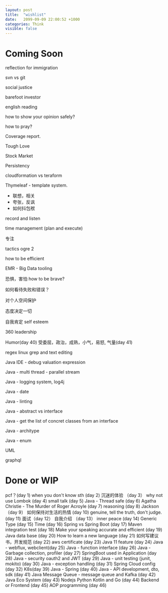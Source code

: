 ```yaml
---
layout: post
title:  "wishlist"
date:   2099-09-09 22:00:52 +1000
categories: Think
visible: false
---
```


Coming Soon
================

reflection for immigration

svn vs git

social justice

barefoot investor 

english reading

how to show your opinion safely?

how to pray?

Coverage report.

Tough Love

Stock Market

Persistency

cloudformation vs teraform

Thymeleaf - template system.
- 联想，相关
- 夸张，反讽
- 如何抖包袱

record and listen

time management (plan and execute)

专注

tactics ogre 2

how to be efficient

EMR - Big Data tooling

恐惧，害怕 how to be brave?

如何看待失败和错误？

对个人空间保护

态度决定一切

自我肯定 self esteem

360 leadership

Humor(day 40)
受委屈，政治，成熟，小气，易怒, 气量(day 41)

regex
linux grep and text editing

Java IDE - debug valuation expression

Java - multi thread - parallel stream

Java - logging system, log4j

Java - date

Java - linting

Java - abstract vs interface

Java - get the list of concret classes from an interface

Java - architype

Java - enum

UML

graphql

Done or WIP
===================
pcf？(day 1)
when you don't know sth (day 2)
沉迷的体验 （day 3）
why not use Lombok (day 4)
small talk (day 5)
Java - Thread safe (day 6)
Agatha Christie - The Murder of Roger Acroyle (day 7)
reasoning (day 8)
Jackson （day 9）
如何保持对生活的热情 (day 10)
genuine, tell the truth, don't judge. (day 11)
面试（day 12）
自我介绍 （day 13）
inner peace (day 14)
Generic Type (day 15)
Time (day 16)
Spring vs Spring Boot (day 17)
Maven integration test (day 18)
Make your speaking accurate and efficient (day 19)
Java data base (day 20)
How to learn a new language (day 21)
如何写建议书，开发规范 (day 22)
aws certificate (day 23)
Java 11 feature (day 24)
Java - webflux, webclient(day 25)
Java - function interface (day 26)
Java - Garbage collection, profiler (day 27)
SpringBoot used in Application (day 28)
Java - security oauth2 and JWT (day 29)
Java - unit testing (junit, mokito) (day 30)
Java - exception handling (day 31)
Spring Cloud config (day 32)
K8s(day 39)
Java - Spring (day 40)
Java - API development, dto, sdk (day 41)
Java Message Queue - message queue and Kafka (day 42)
Java Eco System (day 43)
Nodejs Python Kotlin and Go (day 44)
Backend or Frontend (day 45)
AOP programming (day 46)
